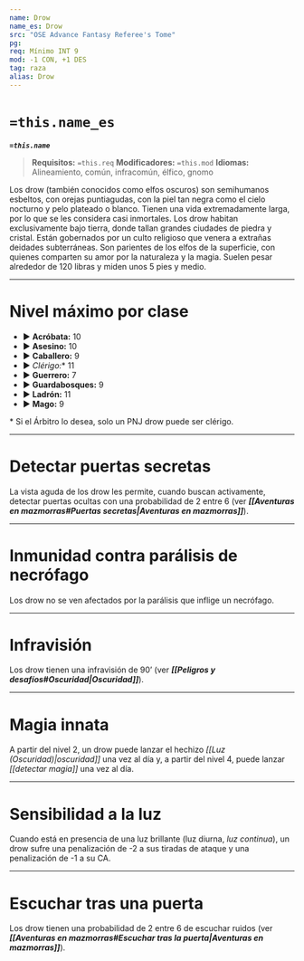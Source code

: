 ```yaml
---
name: Drow
name_es: Drow
src: "OSE Advance Fantasy Referee's Tome"
pg: 
req: Mínimo INT 9
mod: -1 CON, +1 DES
tag: raza
alias: Drow
---
```

# `=this.name_es` 

**_`=this.name`_**

> **Requisitos:** `=this.req`
> **Modificadores:** `=this.mod`
> **Idiomas:** Alineamiento, común, infracomún, élfico, gnomo

Los drow (también conocidos como elfos oscuros) son semihumanos esbeltos, con orejas puntiagudas, con la piel tan negra como el cielo nocturno y pelo plateado o blanco. Tienen una vida extremadamente larga, por lo que se les considera casi inmortales. Los drow habitan exclusivamente bajo tierra, donde tallan grandes ciudades de piedra y cristal. Están gobernados por un culto religioso que venera a extrañas deidades subterráneas. Son parientes de los elfos de la superficie, con quienes comparten su amor por la naturaleza y la magia. Suelen pesar alrededor de 120 libras y miden unos 5 pies y medio.

---
# Nivel máximo por clase 

- ▶ **Acróbata:** 10 
- ▶ **Asesino:** 10 
- ▶ **Caballero:** 9 
- ▶ **Clérigo*:** 11 
- ▶ **Guerrero:** 7 
- ▶ **Guardabosques:** 9 
- ▶ **Ladrón:** 11 
- ▶ **Mago:** 9

\* Si el Árbitro lo desea, solo un PNJ drow puede ser clérigo.

---
# Detectar puertas secretas

La vista aguda de los drow les permite, cuando buscan activamente, detectar puertas ocultas con una probabilidad de 2 entre 6 (ver **_[[Aventuras en mazmorras#Puertas secretas|Aventuras en mazmorras]]_**).

---
# Inmunidad contra parálisis de necrófago

Los drow no se ven afectados por la parálisis que inflige un necrófago.

---
# Infravisión

Los drow tienen una infravisión de 90’ (ver **_[[Peligros y desafíos#Oscuridad|Oscuridad]]_**).

---
# Magia innata

A partir del nivel 2, un drow puede lanzar el hechizo _[[Luz (Oscuridad)|oscuridad]]_ una vez al día y, a partir del nivel 4, puede lanzar _[[detectar magia]]_ una vez al día.

---
# Sensibilidad a la luz

Cuando está en presencia de una luz brillante (luz diurna, _luz continua_), un drow sufre una penalización de -2 a sus tiradas de ataque y una penalización de -1 a su CA.

---
# Escuchar tras una puerta

Los drow tienen una probabilidad de 2 entre 6 de escuchar ruidos (ver **_[[Aventuras en mazmorras#Escuchar tras la puerta|Aventuras en mazmorras]]_**).